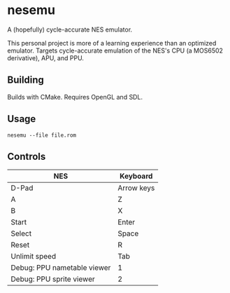 # nesemu

A (hopefully) cycle-accurate NES emulator.

This personal project is more of a learning experience than an optimized emulator. Targets cycle-accurate emulation of the NES's CPU (a MOS6502 derivative), APU, and PPU.

## Building

Builds with CMake. Requires OpenGL and SDL.

## Usage

`nesemu --file file.rom`

## Controls

NES    | Keyboard
-------|--------
D-Pad  | Arrow keys
A      | Z
B      | X
Start  | Enter
Select | Space
Reset  | R
Unlimit speed | Tab
Debug: PPU nametable viewer | 1
Debug: PPU sprite viewer | 2
